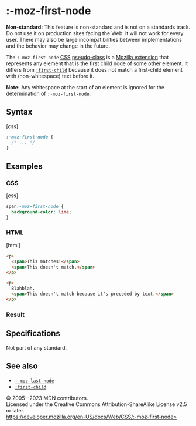 :-moz-first-node
================

**Non-standard:** This feature is non-standard and is not on a standards
track. Do not use it on production sites facing the Web: it will not
work for every user. There may also be large incompatibilities between
implementations and the behavior may change in the future.

The `:-moz-first-node`
[CSS](https://developer.mozilla.org/en-US/docs/Web/CSS)
[pseudo-class](pseudo-classes.md) is a [Mozilla
extension](https://developer.mozilla.org/en-US/docs/Web/CSS/Mozilla_Extensions)
that represents any element that is the first child node of some other
element. It differs from [`:first-child`](:first-child) because it does
not match a first-child element with (non-whitespace) text before it.

**Note:** Any whitespace at the start of an element is ignored for the
determination of `:-moz-first-node`.

Syntax
------

[css]

```css
:-moz-first-node {
  /* ... */
}
```

Examples
--------

### CSS

[css]

```css
span:-moz-first-node {
  background-color: lime;
}
```

### HTML

[html]

```html
<p>
  <span>This matches!</span>
  <span>This doesn't match.</span>
</p>

<p>
  Blahblah.
  <span>This doesn't match because it's preceded by text.</span>
</p>
```

### Result

Specifications
--------------

Not part of any standard.

See also
--------

- [`:-moz-last-node`](:-moz-last-node)
- [`:first-child`](:first-child)

© 2005--2023 MDN contributors.\
Licensed under the Creative Commons Attribution-ShareAlike License v2.5
or later.\
https://developer.mozilla.org/en-US/docs/Web/CSS/:-moz-first-node>
